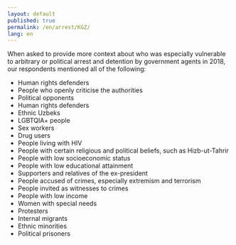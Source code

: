 ```yaml
---
layout: default
published: true
permalink: /en/arrest/KGZ/
lang: en
---
```


When asked to provide more context about who was especially vulnerable to arbitrary or political arrest and detention by government agents in 2018, our respondents mentioned all of the following:
-	Human rights defenders
-	People who openly criticise the authorities
-	Political opponents
-	Human rights defenders
-	Ethnic Uzbeks
-	LGBTQIA+ people
-	Sex workers
-	Drug users
-	People living with HIV
-	People with certain religious and political beliefs, such as Hizb-ut-Tahrir
-	People with low socioeconomic status
-	People with low educational attainment
-	Supporters and relatives of the ex-president 
-	People accused of crimes, especially extremism and terrorism
-	People invited as witnesses to crimes
-	People with low income
-	Women with special needs
-	Protesters
-	Internal migrants
-	Ethnic minorities
-	Political prisoners

